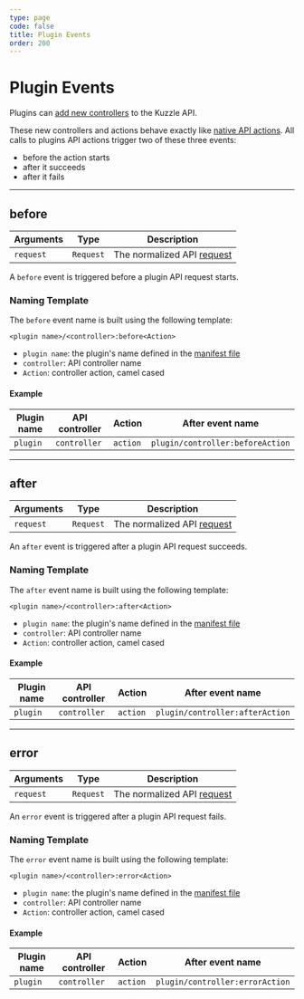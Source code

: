 ```yaml
---
type: page
code: false
title: Plugin Events
order: 200
---
```


# Plugin Events



Plugins can [add new controllers](/core/2/plugins/guides/controllers) to the Kuzzle API.

These new controllers and actions behave exactly like [native API actions](/core/2/plugins/guides/events/api-events).
All calls to plugins API actions trigger two of these three events:

- before the action starts
- after it succeeds
- after it fails

---

## before

| Arguments | Type                                                           | Description                |
| --------- | -------------------------------------------------------------- | -------------------------- |
| `request` | `Request` | The normalized API [request](/core/2/plugins/plugin-context/constructors/request) |

A `before` event is triggered before a plugin API request starts.

### Naming Template

The `before` event name is built using the following template:

`<plugin name>/<controller>:before<Action>`

- `plugin name`: the plugin's name defined in the [manifest file](/core/2/plugins/essentials/getting-started#prerequisites)
- `controller`: API controller name
- `Action`: controller action, camel cased

#### Example

| Plugin name | API controller | Action   | After event name                 |
| ----------- | -------------- | -------- | -------------------------------- |
| `plugin`    | `controller`   | `action` | `plugin/controller:beforeAction` |

---

## after

| Arguments | Type                                                           | Description                |
| --------- | -------------------------------------------------------------- | -------------------------- |
| `request` | `Request` | The normalized API [request](/core/2/plugins/plugin-context/constructors/request) |

An `after` event is triggered after a plugin API request succeeds.

### Naming Template

The `after` event name is built using the following template:

`<plugin name>/<controller>:after<Action>`

- `plugin name`: the plugin's name defined in the [manifest file](/core/2/plugins/essentials/getting-started#prerequisites)
- `controller`: API controller name
- `Action`: controller action, camel cased

#### Example

| Plugin name | API controller | Action   | After event name                |
| ----------- | -------------- | -------- | ------------------------------- |
| `plugin`    | `controller`   | `action` | `plugin/controller:afterAction` |

---

## error

| Arguments | Type                                                           | Description                |
| --------- | -------------------------------------------------------------- | -------------------------- |
| `request` | `Request` | The normalized API [request](/core/2/plugins/plugin-context/constructors/request) |

An `error` event is triggered after a plugin API request fails.

### Naming Template

The `error` event name is built using the following template:

`<plugin name>/<controller>:error<Action>`

- `plugin name`: the plugin's name defined in the [manifest file](/core/2/plugins/essentials/getting-started#prerequisites)
- `controller`: API controller name
- `Action`: controller action, camel cased

#### Example

| Plugin name | API controller | Action   | After event name                |
| ----------- | -------------- | -------- | ------------------------------- |
| `plugin`    | `controller`   | `action` | `plugin/controller:errorAction` |
